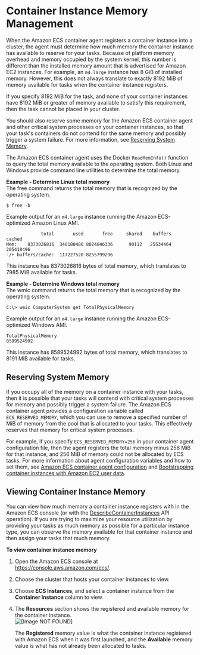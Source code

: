 # Container Instance Memory Management<a name="memory-management"></a>

When the Amazon ECS container agent registers a container instance into a cluster, the agent must determine how much memory the container instance has available to reserve for your tasks\. Because of platform memory overhead and memory occupied by the system kernel, this number is different than the installed memory amount that is advertised for Amazon EC2 instances\. For example, an `m4.large` instance has 8 GiB of installed memory\. However, this does not always translate to exactly 8192 MiB of memory available for tasks when the container instance registers\.

If you specify 8192 MiB for the task, and none of your container instances have 8192 MiB or greater of memory available to satisfy this requirement, then the task cannot be placed in your cluster\.

You should also reserve some memory for the Amazon ECS container agent and other critical system processes on your container instances, so that your task's containers do not contend for the same memory and possibly trigger a system failure\. For more information, see [Reserving System Memory](#ecs-reserved-memory)\.

The Amazon ECS container agent uses the Docker `ReadMemInfo()` function to query the total memory available to the operating system\. Both Linux and Windows provide command line utilities to determine the total memory\.

**Example \- Determine Linux total memory**  
The free command returns the total memory that is recognized by the operating system\.  

```
$ free -b
```
Example output for an `m4.large` instance running the Amazon ECS\-optimized Amazon Linux AMI\.  

```
             total       used       free     shared    buffers     cached
Mem:    8373026816  348180480 8024846336      90112   25534464  205418496
-/+ buffers/cache:  117227520 8255799296
```
This instance has 8373026816 bytes of total memory, which translates to 7985 MiB available for tasks\.

**Example \- Determine Windows total memory**  
The wmic command returns the total memory that is recognized by the operating system\.  

```
C:\> wmic ComputerSystem get TotalPhysicalMemory
```
Example output for an `m4.large` instance running the Amazon ECS\-optimized Windows AMI\.  

```
TotalPhysicalMemory
8589524992
```
This instance has 8589524992 bytes of total memory, which translates to 8191 MiB available for tasks\.

## Reserving System Memory<a name="ecs-reserved-memory"></a>

If you occupy all of the memory on a container instance with your tasks, then it is possible that your tasks will contend with critical system processes for memory and possibly trigger a system failure\. The Amazon ECS container agent provides a configuration variable called `ECS_RESERVED_MEMORY`, which you can use to remove a specified number of MiB of memory from the pool that is allocated to your tasks\. This effectively reserves that memory for critical system processes\.

For example, if you specify `ECS_RESERVED_MEMORY=256` in your container agent configuration file, then the agent registers the total memory minus 256 MiB for that instance, and 256 MiB of memory could not be allocated by ECS tasks\. For more information about agent configuration variables and how to set them, see [Amazon ECS container agent configuration](ecs-agent-config.md) and [Bootstrapping container instances with Amazon EC2 user data](bootstrap_container_instance.md)\.

## Viewing Container Instance Memory<a name="viewing-memory"></a>

You can view how much memory a container instance registers with in the Amazon ECS console \(or with the [DescribeContainerInstances](https://docs.aws.amazon.com/AmazonECS/latest/APIReference/API_DescribeContainerInstances.html) API operation\)\. If you are trying to maximize your resource utilization by providing your tasks as much memory as possible for a particular instance type, you can observe the memory available for that container instance and then assign your tasks that much memory\.

**To view container instance memory**

1. Open the Amazon ECS console at [https://console\.aws\.amazon\.com/ecs/](https://console.aws.amazon.com/ecs/)\.

1. Choose the cluster that hosts your container instances to view\.

1. Choose **ECS Instances**, and select a container instance from the **Container Instance** column to view\.

1. The **Resources** section shows the registered and available memory for the container instance\.  
![\[Image NOT FOUND\]](http://docs.aws.amazon.com/AmazonECS/latest/developerguide/images/instance-memory.png)

   The **Registered** memory value is what the container instance registered with Amazon ECS when it was first launched, and the **Available** memory value is what has not already been allocated to tasks\.